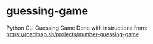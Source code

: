 # guessing-game
Python CLI Guessing Game
Done with instructions from:
https://roadmap.sh/projects/number-guessing-game
